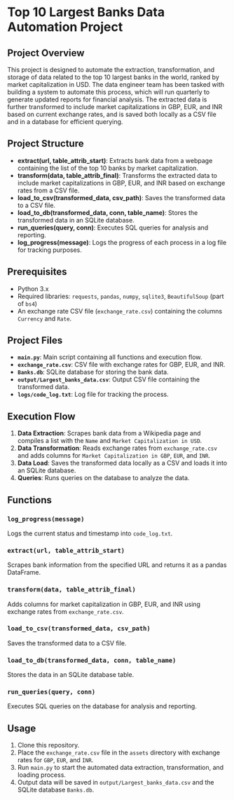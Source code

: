 # Top 10 Largest Banks Data Automation Project

## Project Overview

This project is designed to automate the extraction, transformation, and storage of data related to the top 10 largest banks in the world, ranked by market capitalization in USD. The data engineer team has been tasked with building a system to automate this process, which will run quarterly to generate updated reports for financial analysis. The extracted data is further transformed to include market capitalizations in GBP, EUR, and INR based on current exchange rates, and is saved both locally as a CSV file and in a database for efficient querying.

## Project Structure

- **extract(url, table_attrib_start)**: Extracts bank data from a webpage containing the list of the top 10 banks by market capitalization.
- **transform(data, table_attrib_final)**: Transforms the extracted data to include market capitalizations in GBP, EUR, and INR based on exchange rates from a CSV file.
- **load_to_csv(transformed_data, csv_path)**: Saves the transformed data to a CSV file.
- **load_to_db(transformed_data, conn, table_name)**: Stores the transformed data in an SQLite database.
- **run_queries(query, conn)**: Executes SQL queries for analysis and reporting.
- **log_progress(message)**: Logs the progress of each process in a log file for tracking purposes.

## Prerequisites

- Python 3.x
- Required libraries: `requests`, `pandas`, `numpy`, `sqlite3`, `BeautifulSoup` (part of `bs4`)
- An exchange rate CSV file (`exchange_rate.csv`) containing the columns `Currency` and `Rate`.

## Project Files

- **`main.py`**: Main script containing all functions and execution flow.
- **`exchange_rate.csv`**: CSV file with exchange rates for GBP, EUR, and INR.
- **`Banks.db`**: SQLite database for storing the bank data.
- **`output/Largest_banks_data.csv`**: Output CSV file containing the transformed data.
- **`logs/code_log.txt`**: Log file for tracking the process.

## Execution Flow

1. **Data Extraction**: Scrapes bank data from a Wikipedia page and compiles a list with the `Name` and `Market Capitalization in USD`.
2. **Data Transformation**: Reads exchange rates from `exchange_rate.csv` and adds columns for `Market Capitalization in GBP`, `EUR`, and `INR`.
3. **Data Load**: Saves the transformed data locally as a CSV and loads it into an SQLite database.
4. **Queries**: Runs queries on the database to analyze the data.

## Functions

### `log_progress(message)`
Logs the current status and timestamp into `code_log.txt`.

### `extract(url, table_attrib_start)`
Scrapes bank information from the specified URL and returns it as a pandas DataFrame.

### `transform(data, table_attrib_final)`
Adds columns for market capitalization in GBP, EUR, and INR using exchange rates from `exchange_rate.csv`.

### `load_to_csv(transformed_data, csv_path)`
Saves the transformed data to a CSV file.

### `load_to_db(transformed_data, conn, table_name)`
Stores the data in an SQLite database table.

### `run_queries(query, conn)`
Executes SQL queries on the database for analysis and reporting.

## Usage

1. Clone this repository.
2. Place the `exchange_rate.csv` file in the `assets` directory with exchange rates for `GBP`, `EUR`, and `INR`.
3. Run `main.py` to start the automated data extraction, transformation, and loading process.
4. Output data will be saved in `output/Largest_banks_data.csv` and the SQLite database `Banks.db`.
